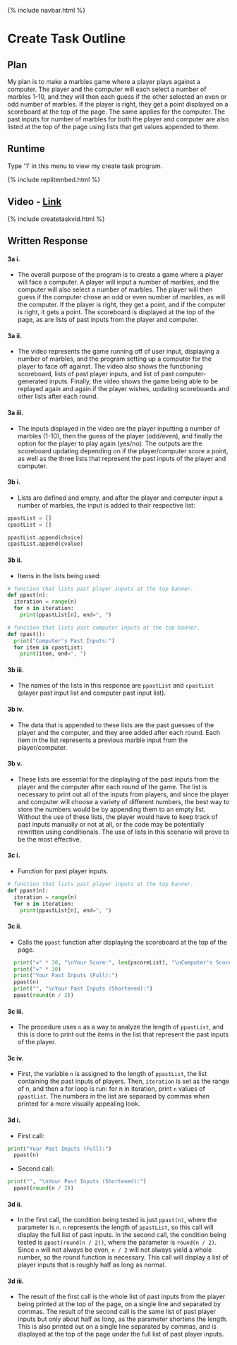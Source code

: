 {% include navbar.html %}

# Create Task Outline

## Plan

My plan is to make a marbles game where a player plays against a computer. The player and the computer will each select a number of marbles 1-10, and they will then each guess if the other selected an even or odd number of marbles. If the player is right, they get a point displayed on a scoreboard at the top of the page. The same applies for the computer. The past inputs for number of marbles for both the player and computer are also listed at the top of the page using lists that get values appended to them.

## Runtime

Type '1' in this menu to view my create task program.

{% include replitembed.html %}

## Video - [Link](https://www.youtube.com/watch?v=6kwxaIS7nes)

{% include createtaskvid.html %}

## Written Response

#### 3a i.

- The overall purpose of the program is to create a game where a player will face a computer. A player will input a number of marbles, and the computer will also select a number of marbles. The player will then guess if the computer chose an odd or even number of marbles, as will the computer. If the player is right, they get a point, and if the computer is right, it gets a point. The scoreboard is displayed at the top of the page, as are lists of past inputs from the player and computer. 

#### 3a ii.

- The video represents the game running off of user input, displaying a number of marbles, and the program setting up a computer for the player to face off against. The video also shows the functioning scoreboard, lists of past player inputs, and list of past computer-generated inputs. Finally, the video shows the game being able to be replayed again and again if the player wishes, updating scoreboards and other lists after each round.

#### 3a iii. 

- The inputs displayed in the video are the player inputting a number of marbles (1-10), then the guess of the player (odd/even), and finally the option for the player to play again (yes/no). The outputs are the scoreboard updating depending on if the player/computer score a point, as well as the three lists that represent the past inputs of the player and computer. 

#### 3b i.

- Lists are defined and empty, and after the player and computer input a number of marbles, the input is added to their respective list:

``` python
ppastList = []
cpastList = []

ppastList.append(choice)
cpastList.append(cvalue)
```

#### 3b ii.
 
- Items in the lists being used:

``` python
# function that lists past player inputs at the top banner.
def ppast(n):
  iteration = range(n)
  for n in iteration:
    print(ppastList[n], end=", ")

# function that lists past computer inputs at the top banner.
def cpast():
  print("Computer's Past Inputs:")
  for item in cpastList:
    print(item, end=", ")
```
 
#### 3b iii.

- The names of the lists in this response are ```ppastList``` and ```cpastList``` (player past input list and computer past input list).

#### 3b iv.

- The data that is appended to these lists are the past guesses of the player and the computer, and they aree added after each round. Each item in the list represents a previous marble input from the player/computer. 

#### 3b v.

- These lists are essential for the displaying of the past inputs from the player and the computer after each round of the game. The list is necessary to print out all of the inputs from players, and since the player and computer will choose a variety of different numbers, the best way to store the numbers would be by appending them to an empty list. Without the use of these lists, the player would have to keep track of past inputs manually or not at all, or the code may be potentially rewritten using conditionals. The use of lists in this scenario will prove to be the most effective.

#### 3c i.

- Function for past player inputs.

``` python
# function that lists past player inputs at the top banner.
def ppast(n):
  iteration = range(n)
  for n in iteration:
    print(ppastList[n], end=", ")
```

#### 3c ii.

-  Calls the ```ppast``` function after displaying the scoreboard at the top of the page.

``` python
  print("=" * 30, "\nYour Score:", len(pscoreList), "\nComputer's Score:", len(cscoreList))
  print("=" * 30)
  print("Your Past Inputs (Full):")
  ppast(n)
  print("", "\nYour Past Inputs (Shortened):")
  ppast(round(n / 2))
```

#### 3c iii.

- The procedure uses ```n``` as a way to analyze the length of ```ppastList```, and this is done to print out the items in the list that represent the past inputs of the player.

#### 3c iv.

- First, the variable ```n``` is assigned to the length of ```ppastList```, the list containing the past inputs of players. Then, ```iteration``` is set as the range of n, and then a for loop is run: for n in iteration, print ```n``` values of ```ppastList```. The numbers in the list are separaed by commas when printed for a more visually appealing look.

#### 3d i.

- First call:

``` python
print("Your Past Inputs (Full):")
  ppast(n)
```

- Second call:

``` python
print("", "\nYour Past Inputs (Shortened):")
  ppast(round(n / 2))
```

#### 3d ii.

- In the first call, the condition being tested is just ```ppast(n)```, where the parameter is ```n```. ```n``` represents the length of ```ppastList```, so this call will display the full list of past inputs. In the second call, the condition being tested is ```ppast(round(n / 2))```, where the parameter is ```round(n / 2)```. Since ```n``` will not always be even, ```n / 2``` will not always yield a whole number, so the round function is necessary. This call will display a list of player inputs that is roughly half as long as normal.

#### 3d iii.

- The result of the first call is the whole list of past inputs from the player being printed at the top of the page, on a single line and separated by commas. The result of the second call is the same list of past player inputs but only about half as long, as the parameter shortens the length. This is also printed out on a single line separated by commas, and is displayed at the top of the page under the full list of past player inputs.


